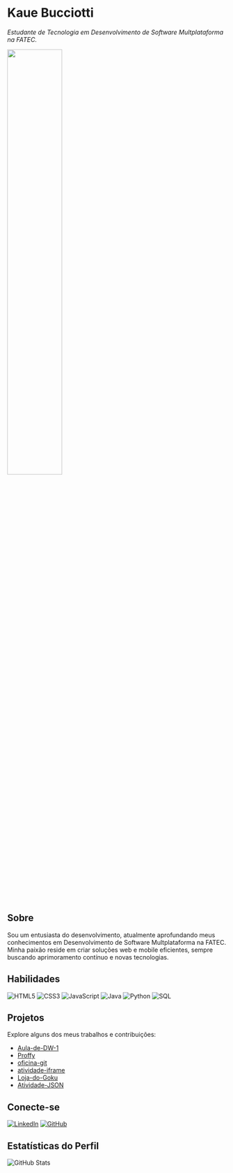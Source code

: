# Kaue Bucciotti

_Estudante de Tecnologia em Desenvolvimento de Software Multplataforma na FATEC._

<img src="https://raw.githubusercontent.com/KaueBucciotti/KaueBucciotti/main/images/73lxcEZKiFdg.gif" height="50%" width="50%" >

## Sobre

Sou um entusiasta do desenvolvimento, atualmente aprofundando meus conhecimentos em Desenvolvimento de Software Multplataforma na FATEC. Minha paixão reside em criar soluções web e mobile eficientes, sempre buscando aprimoramento contínuo e novas tecnologias.




## Habilidades

![HTML5](https://img.shields.io/badge/HTML5-E34F26?style=for-the-badge&logo=html5&logoColor=white)
![CSS3](https://img.shields.io/badge/CSS3-1572B6?style=for-the-badge&logo=css3&logoColor=white)
![JavaScript](https://img.shields.io/badge/JavaScript-F7DF1E?style=for-the-badge&logo=javascript&logoColor=black)
![Java](https://img.shields.io/badge/Java-000?style=for-the-badge&logo=java&logoColor=white)
![Python](https://img.shields.io/badge/Python-000?style=for-the-badge&logo=python&logoColor=white)
![SQL](https://img.shields.io/badge/SQL-000?style=for-the-badge&logo=mysql&logoColor=white)




## Projetos

Explore alguns dos meus trabalhos e contribuições:

- [Aula-de-DW-1](https://github.com/KaueBucciotti/Aula-de-DW-1)
- [Proffy](https://github.com/KaueBucciotti/Proffy)
- [oficina-git](https://github.com/KaueBucciotti/oficina-git)
- [atividade-iframe](https://github.com/KaueBucciotti/atividade-iframe)
- [Loja-do-Goku](https://github.com/KaueBucciotti/Loja-do-Goku)
- [Atividade-JSON](https://github.com/KaueBucciotti/Atividade-JSON)





## Conecte-se

[![LinkedIn](https://img.shields.io/badge/LinkedIn-000000?style=for-the-badge&logo=linkedin&logoColor=white)](https://www.linkedin.com/in/kauebucciotti/)
[![GitHub](https://img.shields.io/badge/GitHub-100000?style=for-the-badge&logo=github&logoColor=white)](https://github.com/KaueBucciotti)




## Estatísticas do Perfil

![GitHub Stats](https://github-readme-stats.vercel.app/api?username=KaueBucciotti&show_icons=true&theme=dark&hide_border=true)
